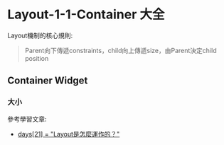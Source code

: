 # Layout-1-1-Container 大全

Layout機制的核心規則: 
> Parent向下傳遞constraints，child向上傳遞size，由Parent決定child position

## Container Widget

### 大小

參考學習文章:
- [days[21] = "Layout是怎麼運作的？"](https://ithelp.ithome.com.tw/articles/10242088)

